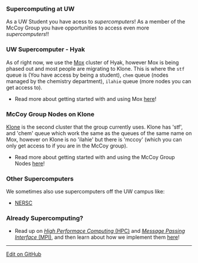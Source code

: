 ### Supercomputing at UW
As a UW Student you have acess to _supercomputers_! As a member of the McCoy Group you have opportunities to access even more _supercomputers_!! 

### UW Supercomputer - Hyak
As of right now, we use the [Mox](https://wiki.cac.washington.edu/display/hyakusers/Hyak+mox+Overview) cluster of Hyak, however Mox is being phased out and most people are migrating to Klone. This is where the `stf` queue is (You have access by being a student), `chem` queue (nodes managed by the chemistry department), `ilahie` queue (more nodes you can get access to).

* Read more about getting started with and using Mox [here](hyak.md)!

### McCoy Group Nodes on Klone
[Klone](https://wiki.cac.washington.edu/display/hyakusers/WIKI+for+Hyak+users#WIKIforHyakusers-HyakOverview) is the second cluster that the group currently uses. Klone has 'stf', and 'chem' queue which work the same as the queues of the same name on Mox, however on Klone is no 'ilahie' but there is 'mccoy' (which you can only get access to if you are in the McCoy group).

* Read more about getting started with and using the McCoy Group Nodes [here](kloneNodes.md)!

### Other Supercomputers
We sometimes also use supercomputers off the UW campus like: 
* [NERSC](nersc.md)

### Already Supercomputing? 
* Read up on [_High Performace Computing_ (HPC)](https://en.wikipedia.org/wiki/High-performance_computing) and [_Message Passing Interface_ (MPI)](https://en.wikipedia.org/wiki/Message_Passing_Interface), and then learn about how we implement them [here](HPC_MPI.md)!

---
[Edit on GitHub](https://github.com/McCoyGroup/References/edit/gh-pages/McCoy%20Group%20Code%20Academy/Supercomputing101/index.md)
